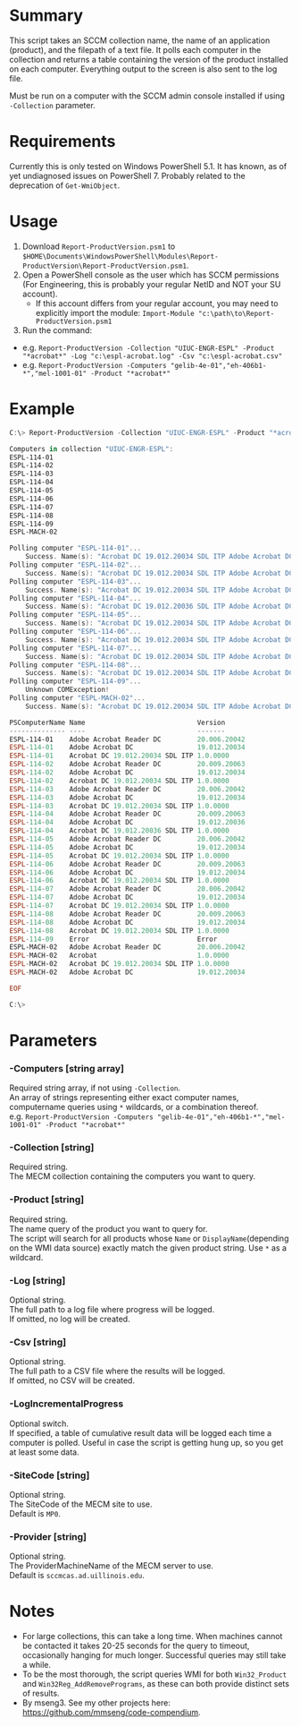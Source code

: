 # Summary
This script takes an SCCM collection name, the name of an application (product), and the filepath of a text file. It polls each computer in the collection and returns a table containing the version of the product installed on each computer. Everything output to the screen is also sent to the log file.  

Must be run on a computer with the SCCM admin console installed if using `-Collection` parameter.  

# Requirements
Currently this is only tested on Windows PowerShell 5.1. It has known, as of yet undiagnosed issues on PowerShell 7. Probably related to the deprecation of `Get-WmiObject`.

# Usage
1. Download `Report-ProductVersion.psm1` to `$HOME\Documents\WindowsPowerShell\Modules\Report-ProductVersion\Report-ProductVersion.psm1`.
2. Open a PowerShell console as the user which has SCCM permissions (For Engineering, this is probably your regular NetID and NOT your SU account).
    - If this account differs from your regular account, you may need to explicitly import the module: `Import-Module "c:\path\to\Report-ProductVersion.psm1`
3. Run the command:
  - e.g. `Report-ProductVersion -Collection "UIUC-ENGR-ESPL" -Product "*acrobat*" -Log "c:\espl-acrobat.log" -Csv "c:\espl-acrobat.csv"`
  - e.g. `Report-ProductVersion -Computers "gelib-4e-01","eh-406b1-*","mel-1001-01" -Product "*acrobat*"`

# Example
```powershell
C:\> Report-ProductVersion -Collection "UIUC-ENGR-ESPL" -Product "*acrobat*" -Log "c:\epsl-acrobat.log" -Csv "c:\espl-acrobat.csv"

Computers in collection "UIUC-ENGR-ESPL":
ESPL-114-01
ESPL-114-02
ESPL-114-03
ESPL-114-04
ESPL-114-05
ESPL-114-06
ESPL-114-07
ESPL-114-08
ESPL-114-09
ESPL-MACH-02

Polling computer "ESPL-114-01"...
    Success. Name(s): "Acrobat DC 19.012.20034 SDL ITP Adobe Acrobat DC Adobe Acrobat Reader DC", Version(s): "1.0.0000 19.012.20034 20.006.20042".
Polling computer "ESPL-114-02"...
    Success. Name(s): "Acrobat DC 19.012.20034 SDL ITP Adobe Acrobat DC Adobe Acrobat Reader DC", Version(s): "1.0.0000 19.012.20034 20.009.20063".
Polling computer "ESPL-114-03"...
    Success. Name(s): "Acrobat DC 19.012.20034 SDL ITP Adobe Acrobat DC Adobe Acrobat Reader DC", Version(s): "1.0.0000 19.012.20034 20.006.20042".
Polling computer "ESPL-114-04"...
    Success. Name(s): "Acrobat DC 19.012.20036 SDL ITP Adobe Acrobat DC Adobe Acrobat Reader DC", Version(s): "1.0.0000 19.012.20036 20.009.20063".
Polling computer "ESPL-114-05"...
    Success. Name(s): "Acrobat DC 19.012.20034 SDL ITP Adobe Acrobat DC Adobe Acrobat Reader DC", Version(s): "1.0.0000 19.012.20034 20.006.20042".
Polling computer "ESPL-114-06"...
    Success. Name(s): "Acrobat DC 19.012.20034 SDL ITP Adobe Acrobat DC Adobe Acrobat Reader DC", Version(s): "1.0.0000 19.012.20034 20.009.20063".
Polling computer "ESPL-114-07"...
    Success. Name(s): "Acrobat DC 19.012.20034 SDL ITP Adobe Acrobat DC Adobe Acrobat Reader DC", Version(s): "1.0.0000 19.012.20034 20.006.20042".
Polling computer "ESPL-114-08"...
    Success. Name(s): "Acrobat DC 19.012.20034 SDL ITP Adobe Acrobat DC Adobe Acrobat Reader DC", Version(s): "1.0.0000 19.012.20034 20.009.20063".
Polling computer "ESPL-114-09"...
    Unknown COMException!
Polling computer "ESPL-MACH-02"...
    Success. Name(s): "Acrobat DC 19.012.20034 SDL ITP Adobe Acrobat DC Adobe Acrobat Reader DC Acrobat", Version(s): "1.0.0000 19.012.20034 20.006.20042 1.0.0000".

PSComputerName Name                            Version
-------------- ----                            -------
ESPL-114-01    Adobe Acrobat Reader DC         20.006.20042
ESPL-114-01    Adobe Acrobat DC                19.012.20034
ESPL-114-01    Acrobat DC 19.012.20034 SDL ITP 1.0.0000
ESPL-114-02    Adobe Acrobat Reader DC         20.009.20063
ESPL-114-02    Adobe Acrobat DC                19.012.20034
ESPL-114-02    Acrobat DC 19.012.20034 SDL ITP 1.0.0000
ESPL-114-03    Adobe Acrobat Reader DC         20.006.20042
ESPL-114-03    Adobe Acrobat DC                19.012.20034
ESPL-114-03    Acrobat DC 19.012.20034 SDL ITP 1.0.0000
ESPL-114-04    Adobe Acrobat Reader DC         20.009.20063
ESPL-114-04    Adobe Acrobat DC                19.012.20036
ESPL-114-04    Acrobat DC 19.012.20036 SDL ITP 1.0.0000
ESPL-114-05    Adobe Acrobat Reader DC         20.006.20042
ESPL-114-05    Adobe Acrobat DC                19.012.20034
ESPL-114-05    Acrobat DC 19.012.20034 SDL ITP 1.0.0000
ESPL-114-06    Adobe Acrobat Reader DC         20.009.20063
ESPL-114-06    Adobe Acrobat DC                19.012.20034
ESPL-114-06    Acrobat DC 19.012.20034 SDL ITP 1.0.0000
ESPL-114-07    Adobe Acrobat Reader DC         20.006.20042
ESPL-114-07    Adobe Acrobat DC                19.012.20034
ESPL-114-07    Acrobat DC 19.012.20034 SDL ITP 1.0.0000
ESPL-114-08    Adobe Acrobat Reader DC         20.009.20063
ESPL-114-08    Adobe Acrobat DC                19.012.20034
ESPL-114-08    Acrobat DC 19.012.20034 SDL ITP 1.0.0000
ESPL-114-09    Error                           Error
ESPL-MACH-02   Adobe Acrobat Reader DC         20.006.20042
ESPL-MACH-02   Acrobat                         1.0.0000
ESPL-MACH-02   Acrobat DC 19.012.20034 SDL ITP 1.0.0000
ESPL-MACH-02   Adobe Acrobat DC                19.012.20034

EOF

C:\>
```

# Parameters

### -Computers [string array]
Required string array, if not using `-Collection`.  
An array of strings representing either exact computer names, computername queries using `*` wildcards, or a combination thereof.  
e.g. `Report-ProductVersion -Computers "gelib-4e-01","eh-406b1-*","mel-1001-01" -Product "*acrobat*"`

### -Collection [string]
Required string.  
The MECM collection containing the computers you want to query.  

### -Product [string]
Required string.  
The name query of the product you want to query for.  
The script will search for all products whose `Name` or `DisplayName`(depending on the WMI data source) exactly match the given product string. Use `*` as a wildcard.  

### -Log [string]
Optional string.  
The full path to a log file where progress will be logged.  
If omitted, no log will be created.  

### -Csv [string]
Optional string.  
The full path to a CSV file where the results will be logged.  
If omitted, no CSV will be created.  

### -LogIncrementalProgress
Optional switch.  
If specified, a table of cumulative result data will be logged each time a computer is polled. Useful in case the script is getting hung up, so you get at least some data.  

### -SiteCode [string]
Optional string.  
The SiteCode of the MECM site to use.  
Default is `MP0`.  

### -Provider [string]
Optional string.  
The ProviderMachineName of the MECM server to use.  
Default is `sccmcas.ad.uillinois.edu`.  

# Notes
- For large collections, this can take a long time. When machines cannot be contacted it takes 20-25 seconds for the query to timeout, occasionally hanging for much longer. Successful queries may still take a while.
- To be the most thorough, the script queries WMI for both `Win32_Product` and `Win32Reg_AddRemovePrograms`, as these can both provide distinct sets of results.  
- By mseng3. See my other projects here: https://github.com/mmseng/code-compendium.
